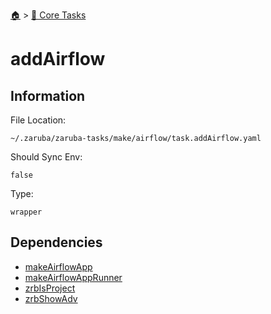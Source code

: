 <!--startTocHeader-->
[🏠](../README.md) > [🥝 Core Tasks](README.md)
# addAirflow
<!--endTocHeader-->

## Information

File Location:

    ~/.zaruba/zaruba-tasks/make/airflow/task.addAirflow.yaml

Should Sync Env:

    false

Type:

    wrapper


## Dependencies

* [makeAirflowApp](makeAirflowApp.md)
* [makeAirflowAppRunner](makeAirflowAppRunner.md)
* [zrbIsProject](zrbIsProject.md)
* [zrbShowAdv](zrbShowAdv.md)